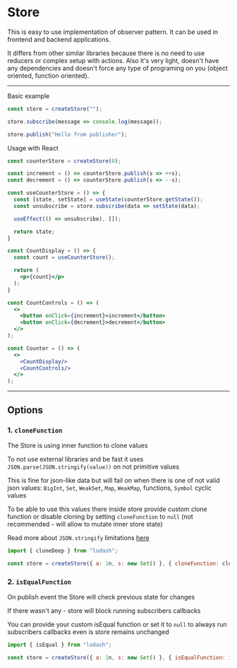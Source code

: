 # Store

This is easy to use implementation of observer pattern.
It can be used in frontend and backend applications.

It differs from other similar libraries because there is no need to use reducers or complex setup with actions. Also it's very light, doesn't have any dependencies and doesn't force any type of programing on you (object oriented, function oriented).
***
Basic example

```js
const store = createStore("");

store.subscribe(message => console.log(message));

store.publish("Hello from publisher");
```

Usage with React

```jsx
const counterStore = createStore(0);

const increment = () => counterStore.publish(s => ++s);
const decrement = () => counterStore.publish(s => --s);

const useCounterStore = () => {
  const [state, setState] = useState(counterStore.getState());
  const unsubscribe = store.subscribe(data => setState(data);

  useEffect(() => unsubscribe), []);

  return state;
}

const CountDisplay = () => {
  const count = useCounterStore();

  return (
    <p>{count}</p>
  );
}

const CountControls = () => (
  <>
    <button onClick={increment}>increment</button>
    <button onClick={decrement}>decrement</button>
  </>
);

const Counter = () => (
  <>
    <CountDisplay/>
    <CountControls/>
  </>
);
```

***

## Options

### 1. `cloneFunction`

The Store is using inner function to clone values

To not use external libraries and be fast it uses
`JSON.parse(JSON.stringify(value))` on not primitive values

This is fine for json-like data but will fail on when there is one of not valid json values:
`BigInt`, `Set`, `WeakSet`, `Map`, `WeakMap`, functions, `Symbol` cyclic values

To be able to use this values there inside store provide custom clone function
or disable cloning by setting `cloneFunction` to `null`
(not recommended - will allow to mutate inner store state)

Read more about `JSON.stringify` limitations
[here](https://developer.mozilla.org/en-US/docs/Web/JavaScript/Reference/Global_Objects/JSON/stringify#description)

```js
import { cloneDeep } from "lodash";

const store = createStore({ a: 1n, s: new Set() }, { cloneFunction: cloneDeep });
```

### 2. `isEqualFunction`

On publish event the Store will check previous state for changes

If there wasn't any - store will block running subscribers callbacks

You can provide your custom isEqual function or set it to `null` to always run subscribers callbacks
even is store remains unchanged

```js
import { isEqual } from "lodash";

const store = createStore({ a: 1n, s: new Set() }, { isEqualFunction: isEqual });
```

